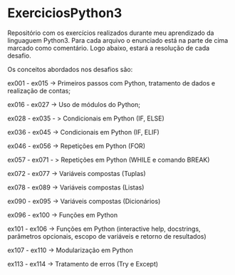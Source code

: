 # ExerciciosPython3
Repositório com os exercícios realizados durante meu aprendizado da linguaguem Python3.
Para cada arquivo o enunciado está na parte de cima marcado como comentário.
Logo abaixo, estará a resolução de cada desafio.

Os conceitos abordados nos desafios são:

ex001 - ex015 -> Primeiros passos com Python, tratamento de dados e realização de contas;

ex016 - ex027 -> Uso de módulos do Python;

ex028 - ex035 - > Condicionais em Python (IF, ELSE)

ex036 - ex045 -> Condicionais em Python (IF, ELIF)

ex046 - ex056 -> Repetições em Python (FOR)

ex057 - ex071 - > Repetições em Python (WHILE e comando BREAK)

ex072 - ex077 -> Variáveis compostas (Tuplas)

ex078 - ex089 -> Variáveis compostas (Listas)

ex090 - ex095 -> Variáveis compostas (Dicionários)

ex096 - ex100 -> Funções em Python

ex101 - ex106 -> Funções em Python (interactive help, docstrings, parâmetros opcionais, escopo de variáveis e retorno de resultados)

ex107 - ex110 -> Modularização em Python

ex113 - ex114 -> Tratamento de erros (Try e Except)
